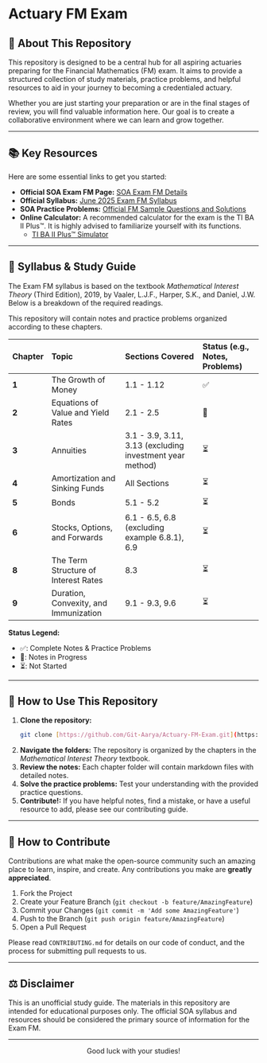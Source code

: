 # Actuary FM Exam

## 🎯 About This Repository

This repository is designed to be a central hub for all aspiring actuaries preparing for the Financial Mathematics (FM) exam. It aims to provide a structured collection of study materials, practice problems, and helpful resources to aid in your journey to becoming a credentialed actuary.

Whether you are just starting your preparation or are in the final stages of review, you will find valuable information here. Our goal is to create a collaborative environment where we can learn and grow together.

---

## 📚 Key Resources

Here are some essential links to get you started:

* **Official SOA Exam FM Page:** [SOA Exam FM Details](https://www.soa.org/education/exam-req/edu-exam-fm-detail/)
* **Official Syllabus:** [June 2025 Exam FM Syllabus](https://www.soa.org/498de0/globalassets/assets/files/edu/2025/spring/syllabi/2025-06-exam-fm-syllabus.pdf)
* **SOA Practice Problems:** [Official FM Sample Questions and Solutions](https://www.soa.org/education/exam-req/edu-exam-fm-detail/edu-exam-fm-sample-quest/)
* **Online Calculator:** A recommended calculator for the exam is the TI BA II Plus™. It is highly advised to familiarize yourself with its functions.
    * [TI BA II Plus™ Simulator](https://www.in2013dollars.com/Financial-Calculators/BA-II-Plus-Financial-Calculator)

---

## 📖 Syllabus & Study Guide

The Exam FM syllabus is based on the textbook *Mathematical Interest Theory* (Third Edition), 2019, by Vaaler, L.J.F., Harper, S.K., and Daniel, J.W. Below is a breakdown of the required readings.

This repository will contain notes and practice problems organized according to these chapters.

| Chapter | Topic | Sections Covered | Status (e.g., Notes, Problems) |
| :--- | :--- | :--- | :--- |
| **1** | The Growth of Money | 1.1 - 1.12 | ✅ |
| **2** | Equations of Value and Yield Rates | 2.1 - 2.5 | 📝 |
| **3** | Annuities | 3.1 - 3.9, 3.11, 3.13 (excluding investment year method) | ⏳ |
| **4** | Amortization and Sinking Funds | All Sections | ⏳ |
| **5** | Bonds | 5.1 - 5.2 | ⏳ |
| **6** | Stocks, Options, and Forwards | 6.1 - 6.5, 6.8 (excluding example 6.8.1), 6.9 | ⏳ |
| **8** | The Term Structure of Interest Rates | 8.3 | ⏳ |
| **9** | Duration, Convexity, and Immunization | 9.1 - 9.3, 9.6 | ⏳ |

**Status Legend:**
* ✅: Complete Notes & Practice Problems
* 📝: Notes in Progress
* ⏳: Not Started

---

## 🚀 How to Use This Repository

1.  **Clone the repository:**
    ```bash
    git clone [https://github.com/Git-Aarya/Actuary-FM-Exam.git](https://github.com/Git-Aarya/Actuary-FM-Exam.git)
    ```
2.  **Navigate the folders:** The repository is organized by the chapters in the *Mathematical Interest Theory* textbook.
3.  **Review the notes:** Each chapter folder will contain markdown files with detailed notes.
4.  **Solve the practice problems:** Test your understanding with the provided practice questions.
5.  **Contribute!:** If you have helpful notes, find a mistake, or have a useful resource to add, please see our contributing guide.

---

## 🤝 How to Contribute

Contributions are what make the open-source community such an amazing place to learn, inspire, and create. Any contributions you make are **greatly appreciated**.

1.  Fork the Project
2.  Create your Feature Branch (`git checkout -b feature/AmazingFeature`)
3.  Commit your Changes (`git commit -m 'Add some AmazingFeature'`)
4.  Push to the Branch (`git push origin feature/AmazingFeature`)
5.  Open a Pull Request

Please read `CONTRIBUTING.md` for details on our code of conduct, and the process for submitting pull requests to us.

---

## ⚖️ Disclaimer

This is an unofficial study guide. The materials in this repository are intended for educational purposes only. The official SOA syllabus and resources should be considered the primary source of information for the Exam FM.

---

<p align="center">
  Good luck with your studies!
</p>
